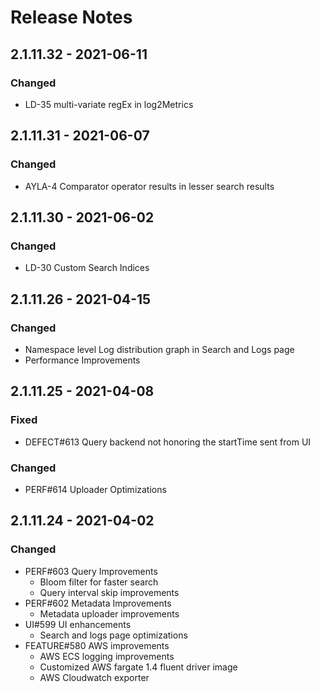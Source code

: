 # Release Notes

## 2.1.11.32 - 2021-06-11

### Changed

* LD-35 multi-variate regEx in log2Metrics

## 2.1.11.31 - 2021-06-07

### Changed

* AYLA-4 Comparator operator results in lesser search results

## 2.1.11.30 - 2021-06-02

### Changed

* LD-30 Custom Search Indices

## 2.1.11.26 - 2021-04-15

### Changed

* Namespace level Log distribution graph in Search and Logs page
* Performance Improvements

## 2.1.11.25 - 2021-04-08

### Fixed

* DEFECT\#613 Query backend not honoring the startTime sent from UI

### Changed

* PERF\#614 Uploader Optimizations

## 2.1.11.24 - 2021-04-02

### Changed

* PERF\#603 Query Improvements
  * Bloom filter for faster search
  * Query interval skip improvements
* PERF\#602 Metadata Improvements
  * Metadata uploader improvements
* UI\#599 UI enhancements
  * Search and logs page optimizations
* FEATURE\#580 AWS improvements
  * AWS ECS logging improvements
  * Customized AWS fargate 1.4 fluent driver image
  * AWS Cloudwatch exporter





